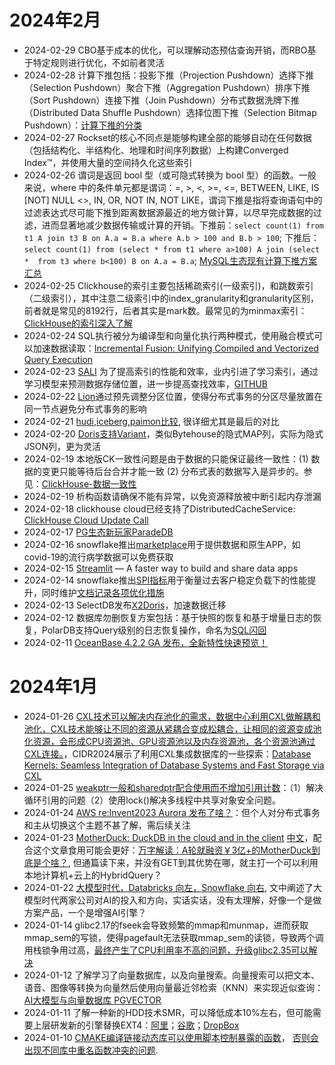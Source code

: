 # 2024年2月
- 2024-02-29 CBO基于成本的优化，可以理解动态预估查询开销，而RBO基于特定规则进行优化，不如前者灵活
- 2024-02-28 计算下推包括：投影下推（Projection Pushdown）选择下推（Selection Pushdown）聚合下推（Aggregation Pushdown）排序下推（Sort Pushdown）连接下推（Join Pushdown）分布式数据洗牌下推（Distributed Data Shuffle Pushdown）选择位图下推（Selection Bitmap Pushdown）：[计算下推的分类](https://kimi.moonshot.cn/share/cpshtcf2337j30lspvvg)
- 2024-02-27 Rockset的核心不同点是能够构建全部的能够自动在任何数据（包括结构化、半结构化、地理和时间序列数据）上构建Converged Index™，并使用大量的空间持久化这些索引
- 2024-02-26 谓词是返回 bool 型（或可隐式转换为 bool 型）的函数。一般来说，where 中的条件单元都是谓词：=, >, <, >=, <=, BETWEEN, LIKE, IS [NOT] NULL <>, IN, OR, NOT IN, NOT LIKE，谓词下推是指将查询语句中的过滤表达式尽可能下推到距离数据源最近的地方做计算，以尽早完成数据的过滤，进而显著地减少数据传输或计算的开销。下推前：`select count(1) from t1 A join t3 B on A.a = B.a where A.b > 100 and B.b > 100`; 下推后：`select count(1) from (select * from t1 where a>100) A join (select *  from t3 where b<100) B on A.a = B.a`; [MySQL生态现有计算下推方案汇总](https://dbkernel.com/2024/03/06/mysql-pushdown-summary/)
- 2024-02-25 Clickhouse的索引主要包括稀疏索引(一级索引)，和跳数索引（二级索引），其中注意二级索引中的index_granularity和granularity区别，前者就是常见的8192行，后者其实是mark数。最常见的为minmax索引：[ClickHouse的索引深入了解](https://zhuanlan.zhihu.com/p/658631866)
- 2024-02-24 SQL执行被分为编译型和向量化执行两种模式，使用融合模式可以加速数据读取：[Incremental Fusion: Unifying Compiled and Vectorized Query Execution](https://www.cs.cit.tum.de/fileadmin/w00cfj/dis/papers/inkfuse.pdf)
- 2024-02-23 [SALI](https://arxiv.org/pdf/2308.15012?) 为了提高索引的性能和效率，业内引进了学习索引，通过学习模型来预测数据存储位置，进一步提高查找效率，[GITHUB](https://github.com/cds-ruc/SALI)
- 2024-02-22 [Lion](https://arxiv.org/pdf/2403.11221)通过预先调整分区位置，使得分布式事务的分区尽量放置在同一节点避免分布式事务的影响
- 2024-02-21 [hudi,iceberg,paimon比较](https://mp.weixin.qq.com/s/NIpud2kbiJJNOsje0Honyw), 很详细尤其是最后的对比
- 2024-02-20 [Doris支持Variant](https://cdn.selectdb.com/static/0409_Apache_Doris_Variant_a5ca19cdcc.pdf)，类似Bytehouse的隐式MAP列，实际为隐式JSON列，更为灵活
- 2024-02-19 本地版CK一致性问题是由于数据的只能保证最终一致性：(1) 数据的变更只能等待后台合并才能一致 (2) 分布式表的数据写入是异步的。参见：[ClickHouse-数据一致性](https://www.cnblogs.com/EnzoDin/p/16251252.html)
- 2024-02-19 析构函数请确保不能有异常，以免资源释放被中断引起内存泄漏
- 2024-02-18 clickhouse cloud已经支持了DistributedCacheService: [ClickHouse Cloud Update Call]( https://www.youtube.com/watch?v=Ew8vHeyyahI)
- 2024-02-17 [PG生态新玩家ParadeDB](https://mp.weixin.qq.com/s/bx2dRxlrtLcM6AD2qsplQQ)
- 2024-02-16 snowflake推出[marketplace](https://www.snowflake.com/en/data-cloud/marketplace/)用于提供数据和原生APP，如covid-19的流行病学数据可以免费获取
- 2024-02-15 [Streamlit](https://github.com/streamlit/streamlit) — A faster way to build and share data apps
- 2024-02-14 snowflake推出[SPI指标](https://www.snowflake.com/blog/measuring-performance-improvements-spi/)用于衡量过去客户稳定负载下的性能提升，同时维护[文档记录各项优化措施](https://docs.snowflake.com/en/release-notes/performance-improvements)
- 2024-02-13 SelectDB发布[X2Doris](https://www.selectdb.com/blog/160)，加速数据迁移
- 2024-02-12 数据库勿删恢复方案包括：基于快照的恢复和基于增量日志的恢复，PolarDB支持Query级别的日志恢复操作，命名为[SQL闪回](https://help.aliyun.com/zh/polardb/polardb-for-xscale/use-sql-flashback-1)
- 2024-02-11 [OceanBase 4.2.2 GA 发布，全新特性快速预览！](https://open.oceanbase.com/blog/9147296848)

# 2024年1月
- 2024-01-26 [CXL技术可以解决内存池化的需求，数据中心利用CXL做解耦和池化，CXL技术能够让不同的资源从紧耦合变成松耦合，让相同的资源变成池化资源，会形成CPU资源池、GPU资源池以及内存资源池，各个资源池通过CXL连接。](https://www.elecfans.com/d/2210036.html)，CIDR2024展示了利用CXL集成数据库的一些探索：[Database Kernels: Seamless Integration of Database Systems and Fast Storage via CXL](https://www.cidrdb.org/cidr2024/papers/p43-lee.pdf)
- 2024-01-25 [weakptr一般和sharedptr配合使用而不增加引用计数](https://blog.csdn.net/qq_38410730/article/details/105903979)：（1）解决循环引用的问题（2）使用lock()解决多线程中共享对象安全问题。
- 2024-01-24 [AWS re:Invent2023 Aurora 发布了啥？](http://mysql.taobao.org/monthly/2023/12/01/)：但个人对分布式事务和主从切换这个主题不甚了解，需后续关注
- 2024-01-23 [MotherDuck: DuckDB in the cloud and in the client](https://www.cidrdb.org/cidr2024/papers/p46-atwal.pdf) [中文](https://zhuanlan.zhihu.com/p/679197332)，配合这个文章食用可能会更好：[万字解读：A轮就融资￥3亿+的MotherDuck到底是个啥？](https://www.rachellaw.xyz/2023/MotherDuck), 但通篇读下来，并没有GET到其优势在哪，就主打一个可以利用本地计算机+云上的HybridQuery？
- 2024-01-22 [大模型时代，Databricks 向左，Snowflake 向右](https://zhuanlan.zhihu.com/p/677745764), 文中阐述了大模型时代两家公司对AI的投入和方向，实话实话，没有太理解，好像一个是做方案产品，一个是增强AI引擎？
- 2024-01-14 glibc2.17的fseek会导致频繁的mmap和munmap，进而获取mmap_sem的写锁，使得pagefault无法获取mmap_sem的读锁，导致两个调用栈锁争用过高，[最终产生了CPU利用率不高的问题，升级glibc2.35可以解决](https://zhuanlan.zhihu.com/p/669173594)
- 2024-01-12 了解学习了向量数据库，以及向量搜索。向量搜索可以把文本、语音、图像等转换为向量然后使用向量最近邻检索（KNN）来实现近似查询：[AI大模型与向量数据库 PGVECTOR](https://mp.weixin.qq.com/s?__biz=MzU5ODAyNTM5Ng==&mid=2247485589&idx=1&sn=931f2d794e9b8486f623f746db9f00cd&scene=21#wechat_redirect)
- 2024-01-11 了解一种新的HDD技术SMR，可以降低成本10%左右，但可能需要上层研发新的引擎替换EXT4：[阿里](https://www.usenix.org/system/files/fast23-zhou-su.pdf)；[谷歌](https://blog.google/products/google-cloud/dynamic-hybrid-smr-ocp-proposal-improve-data-center-disk-drives/)；[DropBox](https://dropbox.tech/infrastructure/four-years-of-smr-storage-what-we-love-and-whats-next)
- 2024-01-10 [CMAKE编译链接动态库可以使用脚本控制暴露的函数](https://www.gnu.org/software/gnulib/manual/html_node/LD-Version-Scripts.html)， [否则会出现不同库中重名函数冲突的问题](https://stackoverflow.com/questions/37051635/several-shared-object-using-same-proto-leading-the-the-error-file-already-exist).

